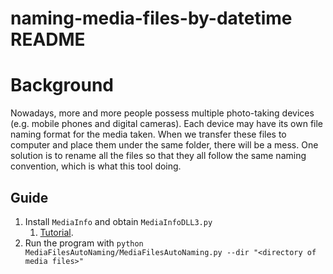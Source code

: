 # naming-media-files-by-datetime README

# Background
Nowadays, more and more people possess multiple photo-taking devices (e.g. mobile phones and digital cameras). Each device may have its own file naming format for the media taken. When we transfer these files to computer and place them under the same folder, there will be a mess. One solution is to rename all the files so that they all follow the same naming convention, which is what this tool doing.


## Guide
1. Install `MediaInfo` and obtain `MediaInfoDLL3.py`
   1. [Tutorial](https://stackoverflow.com/a/15043503).
2. Run the program with `python MediaFilesAutoNaming/MediaFilesAutoNaming.py --dir "<directory of media files>"`
